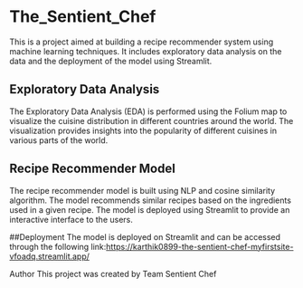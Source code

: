 # The_Sentient_Chef
This is a project aimed at building a recipe recommender system using machine learning techniques. It includes exploratory data analysis on the data and the deployment of the model using Streamlit.

## Exploratory Data Analysis
The Exploratory Data Analysis (EDA) is performed using the Folium map to visualize the cuisine distribution in different countries around the world. The visualization provides insights into the popularity of different cuisines in various parts of the world.

## Recipe Recommender Model
The recipe recommender model is built using NLP and  cosine similarity algorithm. The model recommends similar recipes based on the ingredients used in a given recipe. The model is deployed using Streamlit to provide an interactive interface to the users.

##Deployment
The model is deployed on Streamlit and can be accessed through the following link:https://karthik0899-the-sentient-chef-myfirstsite-vfoadq.streamlit.app/

Author
This project was created by Team Sentient Chef


